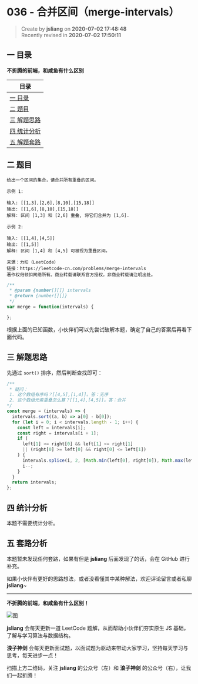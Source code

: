 036 - 合并区间（merge-intervals）
===

> Create by **jsliang** on **2020-07-02 17:48:48**  
> Recently revised in **2020-07-02 17:50:11**  

## 一 目录

**不折腾的前端，和咸鱼有什么区别**

| 目录 |
| --- |
| [一 目录](#chapter-one) |
| [二 题目](#chapter-two) |
| [三 解题思路](#chapter-three) |
| [四 统计分析](#chapter-four) |
| [五 解题套路](#chapter-five) |

## 二 题目



```
给出一个区间的集合，请合并所有重叠的区间。

示例 1:

输入: [[1,3],[2,6],[8,10],[15,18]]
输出: [[1,6],[8,10],[15,18]]
解释: 区间 [1,3] 和 [2,6] 重叠, 将它们合并为 [1,6].

示例 2:

输入: [[1,4],[4,5]]
输出: [[1,5]]
解释: 区间 [1,4] 和 [4,5] 可被视为重叠区间。

来源：力扣（LeetCode）
链接：https://leetcode-cn.com/problems/merge-intervals
著作权归领扣网络所有。商业转载请联系官方授权，非商业转载请注明出处。
```

```js
/**
 * @param {number[][]} intervals
 * @return {number[][]}
 */
var merge = function(intervals) {

};
```

根据上面的已知函数，小伙伴们可以先尝试破解本题，确定了自己的答案后再看下面代码。

## 三 解题思路



先通过 `sort()` 排序，然后判断查找即可：

```js
/**
 * 疑问：
 1. 这个数组有序吗？[[4,5],[1,4]]。答：无序
 2. 这个数组元素重叠怎么算？[[1,4],[4,5]]。答：合并
*/
const merge = (intervals) => {
  intervals.sort((a, b) => a[0] - b[0]);
  for (let i = 0; i < intervals.length - 1; i++) {
    const left = intervals[i];
    const right = intervals[i + 1];
    if (
      left[1] >= right[0] && left[1] <= right[1]
      || (right[0] >= left[0] && right[0] <= left[1])
    ) {
      intervals.splice(i, 2, [Math.min(left[0], right[0]), Math.max(left[1], right[1])]);
      i--;
    }
  }
  return intervals;
};
```

## 四 统计分析



本题不需要统计分析。

## 五 套路分析



本题暂未发现任何套路，如果有但是 **jsliang** 后面发现了的话，会在 GitHub 进行补充。

如果小伙伴有更好的思路想法，或者没看懂其中某种解法，欢迎评论留言或者私聊 **jsliang**~

---

**不折腾的前端，和咸鱼有什么区别！**

![图](https://github.com/LiangJunrong/document-library/blob/master/public-repertory/img/z-index-small.png?raw=true)

**jsliang** 会每天更新一道 LeetCode 题解，从而帮助小伙伴们夯实原生 JS 基础，了解与学习算法与数据结构。

**浪子神剑** 会每天更新面试题，以面试题为驱动来带动大家学习，坚持每天学习与思考，每天进步一点！

扫描上方二维码，关注 **jsliang** 的公众号（左）和 **浪子神剑** 的公众号（右），让我们一起折腾！

